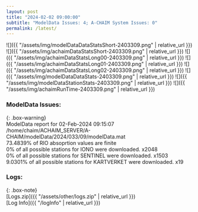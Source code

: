 ```yaml
---
layout: post
title: "2024-02-02 09:00:00"
subtitle: "ModelData Issues: 4; A-CHAIM System Issues: 0"
permalink: /latest/
---
```


![]({{ "/assets/img/modelDataDataStatsShort-2403309.png" | relative_url }})
![]({{ "/assets/img/achaimDataStatsShort-2403309.png" | relative_url }})
![]({{ "/assets/img/achaimDataStatsLong00-2403309.png" | relative_url }})
![]({{ "/assets/img/achaimDataStatsLong01-2403309.png" | relative_url }})
![]({{ "/assets/img/achaimDataStatsLong02-2403309.png" | relative_url }})
![]({{ "/assets/img/modelDataDataStats-2403309.png" | relative_url }})
![]({{ "/assets/img/modelDataStationStats-2403309.png" | relative_url }})
![]({{ "/assets/img/achaimRunTime-2403309.png" | relative_url }})


### ModelData Issues:  
  
{: .box-warning}  
 ModelData report for 02-Feb-2024 09:15:07   
 /home/chaim/ACHAIM_SERVER/A-CHAIM/modelData/2024/033/09/modelData.mat   
 73.4839% of RIO absoprtion values are finite   
 0% of all possible stations for IONO were downloaded. x2048   
 0% of all possible stations for SENTINEL were downloaded. x1503   
 9.0301% of all possible stations for KARTVERKET were downloaded. x19   
  


### Logs:  
  
{: .box-note}  
[Logs.zip]({{ "/assets/other/logs.zip" | relative_url }})  
[Log Info]({{ "/logInfo" | relative_url }})  
